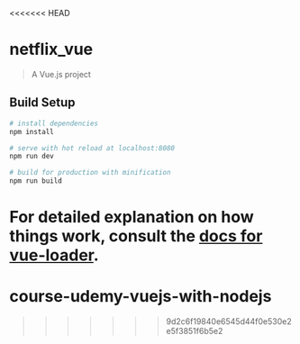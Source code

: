 <<<<<<< HEAD
# netflix_vue

> A Vue.js project

## Build Setup

``` bash
# install dependencies
npm install

# serve with hot reload at localhost:8080
npm run dev

# build for production with minification
npm run build
```

For detailed explanation on how things work, consult the [docs for vue-loader](http://vuejs.github.io/vue-loader).
=======
# course-udemy-vuejs-with-nodejs
>>>>>>> 9d2c6f19840e6545d44f0e530e2e5f3851f6b5e2
